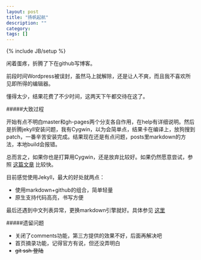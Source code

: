 ```yaml
---
layout: post
title: "扬帆起航"
description: ""
category: 
tags: []
---
```

{% include JB/setup %}

闲着蛋疼，折腾了下在github写博客。

前段时间Wordpress被误封，虽然马上就解除，还是让人不爽，而且我不喜欢所见即所得的编辑器。

懂得太少，结果花费了不少时间，这两天下午都交待在这了。

#####大致过程

开始有点不明白master和gh-pages两个分支各自作用，在help有详细说明。然后是折腾jekyll安装问题，我有Cygwin，以为会简单点，结果卡在编译上，放狗搜到patch，一番辛苦安装完成。结果现在还是有点问题，posts里markdown的方法，本地build会报错。

总而言之，如果你也是打算用Cygwin，还是放弃比较好。如果仍然愿意尝试，参照 [这篇文章](http://matt.scharley.me/2012/03/10/windows-cygwin-and-jekyll.html) 比较快。

目前感觉使用Jekyll，最大的好处就两点：

+ 使用markdown+github的组合，简单轻量
+ 原生支持代码高亮，书写方便 

最后还遇到中文列表异常，更换markdown引擎就好。具体参见 [这里](http://zzzely.com/blog/2012/11/14/build-blog-with-jekyll-bootstrap/)

#####遗留问题
+ 关闭了comments功能，第三方提供的效果不好，后面再解决吧
+ 首页摘录功能，记得官方有说，但还没弄明白
+ <s>git ssh 登陆</s>
